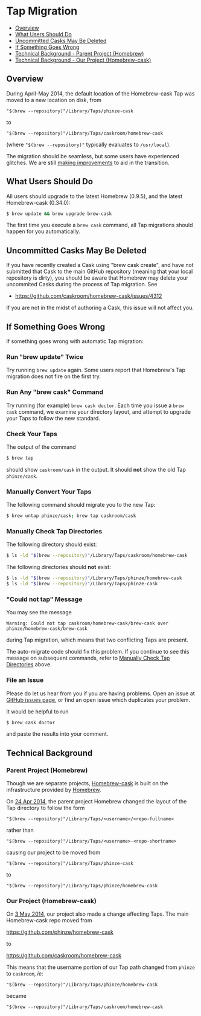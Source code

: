 # Tap Migration

 * [Overview](#overview)
 * [What Users Should Do](#what-users-should-do)
 * [Uncommitted Casks May Be Deleted](#uncommitted-casks-may-be-deleted)
 * [If Something Goes Wrong](#if-something-goes-wrong)
 * [Technical Background - Parent Project (Homebrew)](#parent-project-homebrew)
 * [Technical Background - Our Project (Homebrew-cask)](#our-project-homebrew-cask)

## Overview

During April-May 2014, the default location of the Homebrew-cask Tap was
moved to a new location on disk, from

	"$(brew --repository)"/Library/Taps/phinze-cask

to

	"$(brew --repository)"/Library/Taps/caskroom/homebrew-cask

(where `"$(brew --repository)"` typically evaluates to `/usr/local`).

The migration should be seamless, but some users have experienced glitches.
We are still [making improvements](https://github.com/caskroom/homebrew-cask/pull/4169) to aid in the transition.

## What Users Should Do

All users should upgrade to the latest Homebrew (0.9.5), and the latest
Homebrew-cask (0.34.0):

```bash
$ brew update && brew upgrade brew-cask
```

The first time you execute a `brew cask` command, all Tap migrations
should happen for you automatically.

## Uncommitted Casks May Be Deleted

If you have recently created a Cask using "brew cask create", and have not
submitted that Cask to the main GitHub repository (meaning that your local
repository is dirty), you should be aware that Homebrew may delete your
uncommited Casks during the process of Tap migration.  See

* <https://github.com/caskroom/homebrew-cask/issues/4312>

If you are not in the midst of authoring a Cask, this issue will not affect
you.

## If Something Goes Wrong

If something goes wrong with automatic Tap migration:

### Run "brew update" Twice

Try running `brew update` again.  Some users report that Homebrew's Tap
migration does not fire on the first try.

### Run Any "brew cask" Command

Try running (for example) `brew cask doctor`.  Each time you issue a `brew
cask` command, we examine your directory layout, and attempt to upgrade your
Taps to follow the new standard.

### Check Your Taps

The output of the command

```bash
$ brew tap
```

should show `caskroom/cask` in the output.  It should **not** show the
old Tap `phinze/cask`.

### Manually Convert Your Taps

The following command should migrate you to the new Tap:

```bash
$ brew untap phinze/cask; brew tap caskroom/cask
```

### Manually Check Tap Directories

The following directory should exist:

```bash
$ ls -ld "$(brew --repository)"/Library/Taps/caskroom/homebrew-cask
```

The following directories should **not** exist:

```bash
$ ls -ld "$(brew --repository)"/Library/Taps/phinze/homebrew-cask
$ ls -ld "$(brew --repository)"/Library/Taps/phinze-cask
```

### "Could not tap" Message

You may see the message

	Warning: Could not tap caskroom/homebrew-cask/brew-cask over phinze/homebrew-cask/brew-cask

during Tap migration, which means that two conflicting Taps are present.

The auto-migrate code should fix this problem.  If you continue to see this
message on subsequent commands, refer to [Manually Check Tap Directories](#manually-check-tap-directories) above.

### File an Issue

Please do let us hear from you if you are having problems. Open an issue at
[GitHub issues page](https://github.com/caskroom/homebrew-cask/issues?state=open),
or find an open issue which duplicates your problem.

It would be helpful to run

```bash
$ brew cask doctor
```

and paste the results into your comment.

## Technical Background

### Parent Project (Homebrew)

Though we are separate projects, [Homebrew-cask](http://caskroom.io) is
built on the infrastructure provided by [Homebrew](http://brew.sh).

On [24 Apr 2014](https://github.com/Homebrew/homebrew/commit/e07584e3fbdc88327bafe23b9c40c904d0fff0a1), the parent project Homebrew changed the layout of
the Tap directory to follow the form

	"$(brew --repository)"/Library/Taps/<username>/<repo-fullname>

rather than

	"$(brew --repository)"/Library/Taps/<username>-<repo-shortname>

causing our project to be moved from

	"$(brew --repository)"/Library/Taps/phinze-cask

to

	"$(brew --repository)"/Library/Taps/phinze/homebrew-cask

### Our Project (Homebrew-cask)

On [3 May 2014](https://github.com/caskroom/homebrew-cask/pull/4163), our
project also made a change affecting Taps.  The main Homebrew-cask repo
moved from

https://github.com/phinze/homebrew-cask

to

https://github.com/caskroom/homebrew-cask

This means that the username portion of our Tap path changed from `phinze`
to `caskroom`, *ie*:

	"$(brew --repository)"/Library/Taps/phinze/homebrew-cask

became

	"$(brew --repository)"/Library/Taps/caskroom/homebrew-cask
